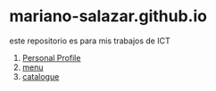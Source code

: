 # mariano-salazar.github.io
este repositorio es para mis trabajos de ICT
1. [Personal Profile](PersonalProfile.html)
2. [menu](menu.html)
3. [catalogue](catalogue.html)
